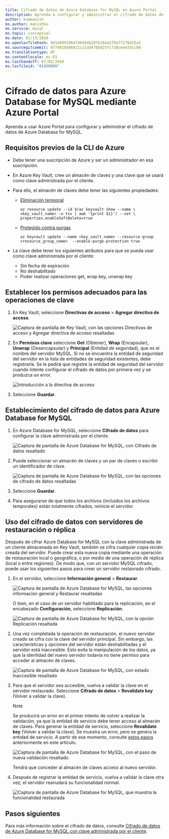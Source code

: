 ```yaml
---
title: Cifrado de datos de Azure Database for MySQL en Azure Portal
description: Aprenda a configurar y administrar el cifrado de datos de Azure Database for MySQL mediante Azure Portal.
author: kummanish
ms.author: manishku
ms.service: mysql
ms.topic: conceptual
ms.date: 01/13/2020
ms.openlocfilehash: 9d1e89919647d9d94b287618da2f9a77278425a5
ms.sourcegitcommit: 877491bd46921c11dd478bd25fc718ceee2dcc08
ms.translationtype: HT
ms.contentlocale: es-ES
ms.lasthandoff: 07/02/2020
ms.locfileid: "81459090"
---
```

# <a name="data-encryption-for-azure-database-for-mysql-by-using-the-azure-portal"></a>Cifrado de datos para Azure Database for MySQL mediante Azure Portal

Aprenda a usar Azure Portal para configurar y administrar el cifrado de datos de Azure Database for MySQL.

## <a name="prerequisites-for-azure-cli"></a>Requisitos previos de la CLI de Azure

* Debe tener una suscripción de Azure y ser un administrador en esa suscripción.
* En Azure Key Vault, cree un almacén de claves y una clave que se usará como clave administrada por el cliente.
* Para ello, el almacén de claves debe tener las siguientes propiedades:
  * [Eliminación temporal](../key-vault/general/overview-soft-delete.md)

    ```azurecli-interactive
    az resource update --id $(az keyvault show --name \ <key_vault_name> -o tsv | awk '{print $1}') --set \ properties.enableSoftDelete=true
    ```

  * [Protegido contra purgas](../key-vault/general/overview-soft-delete.md#purge-protection)

    ```azurecli-interactive
    az keyvault update --name <key_vault_name> --resource-group <resource_group_name>  --enable-purge-protection true
    ```

* La clave debe tener los siguientes atributos para que se pueda usar como clave administrada por el cliente:
  * Sin fecha de expiración
  * No deshabilitado
  * Poder realizar operaciones get, wrap key, unwrap key

## <a name="set-the-right-permissions-for-key-operations"></a>Establecer los permisos adecuados para las operaciones de clave

1. En Key Vault, seleccione **Directivas de acceso** > **Agregar directiva de acceso**.

   ![Captura de pantalla de Key Vault, con las opciones Directivas de acceso y Agregar directiva de acceso resaltadas](media/concepts-data-access-and-security-data-encryption/show-access-policy-overview.png)

2. En **Permisos clave** seleccione **Get** (Obtener), **Wrap** (Encapsular), **Unwrap** (Desencapsular) y **Principal** (Entidad de seguridad), que es el nombre del servidor MySQL. Si no se encuentra la entidad de seguridad del servidor en la lista de entidades de seguridad existentes, debe registrarla. Se le pedirá que registre la entidad de seguridad del servidor cuando intente configurar el cifrado de datos por primera vez y se produzca un error.

   ![Introducción a la directiva de acceso](media/concepts-data-access-and-security-data-encryption/access-policy-wrap-unwrap.png)

3. Seleccione **Guardar**.

## <a name="set-data-encryption-for-azure-database-for-mysql"></a>Establecimiento del cifrado de datos para Azure Database for MySQL

1. En Azure Database for MySQL, seleccione **Cifrado de datos** para configurar la clave administrada por el cliente.

   ![Captura de pantalla de Azure Database for MySQL, con Cifrado de datos resaltado](media/concepts-data-access-and-security-data-encryption/data-encryption-overview.png)

2. Puede seleccionar un almacén de claves y un par de claves o escribir un identificador de clave.

   ![Captura de pantalla de Azure Database for MySQL, con las opciones de cifrado de datos resaltadas](media/concepts-data-access-and-security-data-encryption/setting-data-encryption.png)

3. Seleccione **Guardar**.

4. Para asegurarse de que todos los archivos (incluidos los archivos temporales) están totalmente cifrados, reinicie el servidor.

## <a name="using-data-encryption-for-restore-or-replica-servers"></a>Uso del cifrado de datos con servidores de restauración o réplica

Después de cifrar Azure Database for MySQL con la clave administrada de un cliente almacenada en Key Vault, también se cifra cualquier copia recién creada del servidor. Puede crear esta nueva copia mediante una operación de restauración local o geográfica, o por medio de una operación de réplica (local o entre regiones). De modo que, con un servidor MySQL cifrado, puede usar los siguientes pasos para crear un servidor restaurado cifrado.

1. En el servidor, seleccione **Información general** > **Restaurar**.

   ![Captura de pantalla de Azure Database for MySQL, las opciones información general y Restaurar resaltadas](media/concepts-data-access-and-security-data-encryption/show-restore.png)

   O bien, en el caso de un servidor habilitado para la replicación, en el encabezado **Configuración**, seleccione **Replicación**.

   ![Captura de pantalla de Azure Database for MySQL, con la opción Replicación resaltada](media/concepts-data-access-and-security-data-encryption/mysql-replica.png)

2. Una vez completada la operación de restauración, el nuevo servidor creado se cifra con la clave del servidor principal. Sin embargo, las características y opciones del servidor están deshabilitadas y el servidor está inaccesible. Esto evita la manipulación de los datos, ya que la identidad del nuevo servidor todavía no tiene permiso para acceder al almacén de claves.

   ![Captura de pantalla de Azure Database for MySQL, con estado Inaccesible resaltado](media/concepts-data-access-and-security-data-encryption/show-restore-data-encryption.png)

3. Para que el servidor sea accesible, vuelva a validar la clave en el servidor restaurado. Seleccione **Cifrado de datos** > **Revalidate key** (Volver a validar la clave).

   > [!NOTE]
   > Se producirá un error en el primer intento de volver a realizar la validación, ya que la entidad de servicio debe tener acceso al almacén de claves. Para generar la entidad de servicio, seleccione **Revalidate key** (Volver a validar la clave). Se muestra un error, pero se genera la entidad de servicio. A partir de ese momento, consulte [estos pasos](#set-the-right-permissions-for-key-operations) anteriormente en este artículo.

   ![Captura de pantalla de Azure Database for MySQL, con el paso de nueva validación resaltado](media/concepts-data-access-and-security-data-encryption/show-revalidate-data-encryption.png)

   Tendrá que conceder al almacén de claves acceso al nuevo servidor.

4. Después de registrar la entidad de servicio, vuelva a validar la clave otra vez; el servidor reanudará su funcionalidad normal.

   ![Captura de pantalla de Azure Database for MySQL, que muestra la funcionalidad restaurada](media/concepts-data-access-and-security-data-encryption/restore-successful.png)

## <a name="next-steps"></a>Pasos siguientes

 Para más información sobre el cifrado de datos, consulte [Cifrado de datos de Azure Database for MySQL con clave administrada por el cliente](concepts-data-encryption-mysql.md).
